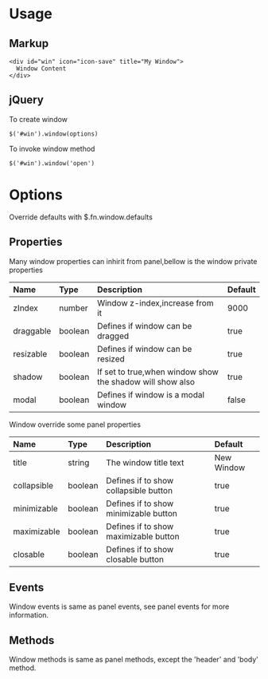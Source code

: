 # Usage #

## Markup ##
```
<div id="win" icon="icon-save" title="My Window">
  Window Content
</div>
```

## jQuery ##

To create window
```
$('#win').window(options)
```

To invoke window method
```
$('#win').window('open')
```

# Options #
Override defaults with $.fn.window.defaults

## Properties ##

Many window properties can inhirit from panel,bellow is the window private properties

| **Name** | **Type** | **Description** | **Default** |
|:---------|:---------|:----------------|:------------|
| zIndex | number | Window z-index,increase from it | 9000 |
| draggable | boolean | Defines if window can be dragged | true |
| resizable | boolean | Defines if window can be resized | true |
| shadow | boolean | If set to true,when window show the shadow will show also | true |
| modal | boolean | Defines if window is a modal window | false |

Window override some panel properties

| **Name** | **Type** | **Description** | **Default** |
|:---------|:---------|:----------------|:------------|
| title | string | The window title text | New Window |
| collapsible | boolean | Defines if to show collapsible button | true |
| minimizable | boolean | Defines if to show minimizable button | true |
| maximizable | boolean | Defines if to show maximizable button | true |
| closable | boolean | Defines if to show closable button | true |

## Events ##

Window events is same as panel events, see panel events for more information.

## Methods ##

Window methods is same as panel methods, except the 'header' and 'body' method.